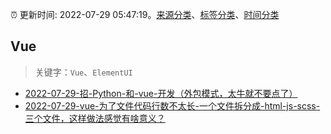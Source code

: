 :alarm_clock: 更新时间: 2022-07-29 05:47:19。[来源分类](../README.md)、[标签分类](../TAGS.md)、[时间分类](../TIMELINE.md)

## Vue


> 关键字：`Vue`、`ElementUI`



- [2022-07-29-招-Python-和-vue-开发（外包模式，太牛就不要点了）](https://www.v2ex.com/t/869441) 
- [2022-07-29-vue-为了文件代码行数不太长-一个文件拆分成-html-js-scss-三个文件，这样做法感觉有啥意义？](https://www.v2ex.com/t/869422) 